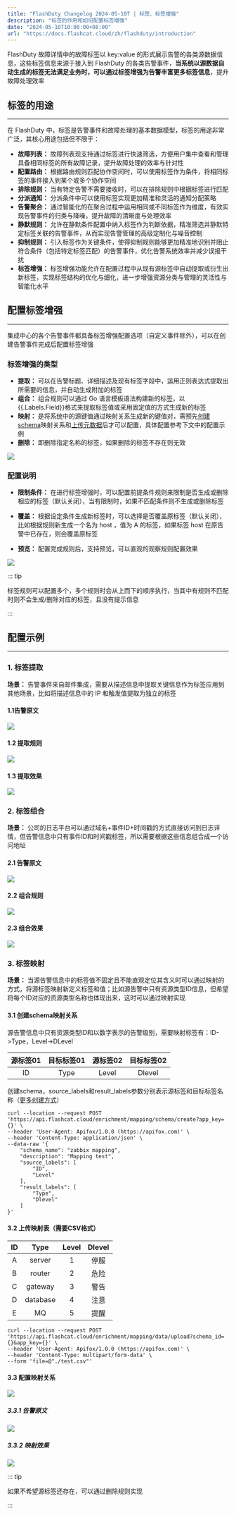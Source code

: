 ```yaml
---
title: "FlashDuty Changelog 2024-05-10T | 标签、标签增强"
description: "标签的作用和如何配置标签增强"
date: "2024-05-10T10:00:00+08:00"
url: "https://docs.flashcat.cloud/zh/flashduty/introduction"
---
```


FlashDuty 故障详情中的故障标签以 key:value 的形式展示告警的各类源数据信息，这些标签信息来源于接入到 FlashDuty 的各类告警事件，**当系统以源数据自动生成的标签无法满足业务时，可以通过标签增强为告警丰富更多标签信息**，提升故障处理效率

## 标签的用途
---
在 FlashDuty 中，标签是告警事件和故障处理的基本数据模型，标签的用途非常广泛，其核心用途包括但不限于：

- **故障列表：** 故障列表现支持通过标签进行快速筛选，方便用户集中查看和管理具备相同标签的所有故障记录，提升故障处理的效率与针对性
- **配置路由：** 根据路由规则匹配协作空间时，可以使用标签作为条件，将相同标签的事件接入到某个或多个协作空间
- **排除规则：** 当有特定告警不需要接收时，可以在排除规则中根据标签进行匹配
- **分派通知：** 分派条件中可以使用标签实现更加精准和灵活的通知分配策略
- **告警聚合：** 通过智能化的在聚合过程中运用相同或不同标签作为维度，有效实现告警事件的归类与降噪，提升故障的清晰度与处理效率
- **静默规则：** 允许在静默条件配置中纳入标签作为判断依据，精准筛选并静默特定标签关联的告警事件，从而实现告警管理的高级定制化与噪音控制
- **抑制规则：** 引入标签作为关键条件，使得抑制规则能够更加精准地识别并阻止符合条件（包括特定标签匹配）的告警事件，优化告警系统效率并减少误报干扰
- **标签增强：** 标签增强功能允许在配置过程中从现有源标签中自动提取或衍生出新标签，实现标签结构的优化与细化，进一步增强资源分类与管理的灵活性与智能化水平

## 配置标签增强
---
 集成中心的各个告警事件都具备标签增强配置选项（自定义事件除外），可以在创建告警事件完成后配置标签增强
### 标签增强的类型
- **提取：** 可以在告警标题、详细描述及现有标签字段中，运用正则表达式提取出所需要的信息，并自动生成附加的标签
- **组合：** 组合规则可以通过 Go 语言模板语法构建新的标签，以{{.Labels.Field}}格式来提取标签值或采用固定值的方式生成新的标签
- **映射：** 是将系统中的源键值通过映射关系生成新的键值对，需预先[创建schema](https://developer.flashcat.cloud/api-142409927)映射关系和[上传元数据](https://developer.flashcat.cloud/api-145679479)后才可以配置，具体配置参考下文中的配置示例
- **删除：** 即删除指定名称的标签，如果删除的标签不存在则无效

![](https://fcpub-1301667576.cos.ap-nanjing.myqcloud.com/flashduty/doc/biaoqian-1.png)

### 配置说明
- **限制条件：** 在进行标签增强时，可以配置前提条件规则来限制是否生成或删除相应的标签（默认关闭），当有限制时，如果不匹配条件则不生成或删除标签

- **覆盖：** 根据设定条件生成新标签时，可以选择是否覆盖原标签（默认关闭），比如根据规则新生成一个名为 host ，值为 A 的标签，如果标签 host 在原告警中已存在，则会覆盖原标签

- **预览：** 配置完成规则后，支持预览，可以直观的观察规则配置效果

![](https://fcpub-1301667576.cos.ap-nanjing.myqcloud.com/flashduty/doc/biaoqian-2.png)

::: tip

标签规则可以配置多个，多个规则时会从上而下的顺序执行，当其中有规则不匹配时则不会生成/删除对应的标签，且没有提示信息

:::

## 配置示例
---
### 1. **标签提取**
 **场景：** 告警事件来自邮件集成，需要从描述信息中提取关键信息作为标签应用到其他场景，比如将描述信息中的 IP 和触发值提取为独立的标签
#### 1.1告警原文
![](https://fcpub-1301667576.cos.ap-nanjing.myqcloud.com/flashduty/doc/biaoqian-6.png)
#### 1.2 提取规则
![](https://fcpub-1301667576.cos.ap-nanjing.myqcloud.com/flashduty/doc/biaoqian-5.png)
#### 1.3 提取效果
![](https://fcpub-1301667576.cos.ap-nanjing.myqcloud.com/flashduty/doc/biaoqian-7.png)

### 2. **标签组合** 
**场景：** 公司的日志平台可以通过域名+事件ID+时间戳的方式直接访问到日志详情，但告警信息中只有事件ID和时间戳标签，所以需要根据这些信息组合成一个访问地址
#### 2.1 告警原文
![](https://fcpub-1301667576.cos.ap-nanjing.myqcloud.com/flashduty/doc/biaoqian-8.png)
#### 2.2 组合规则
![](https://fcpub-1301667576.cos.ap-nanjing.myqcloud.com/flashduty/doc/biaoqian-9.png)
#### 2.3 组合效果
![](https://fcpub-1301667576.cos.ap-nanjing.myqcloud.com/flashduty/doc/biaoqian-10.png)

### 3. **标签映射** 
**场景：** 当源告警信息中的标签值不固定且不能直观定位其含义时可以通过映射的方式，将源标签映射新定义标签和值；比如源告警中只有资源类型ID信息，但希望将每个ID对应的资源类型名称也体现出来，这时可以通过映射实现
#### 3.1 创建schema映射关系
源告警信息中只有资源类型ID和以数字表示的告警级别，需要映射标签有：ID->Type，Level->DLevel

| 源标签01 | 目标标签01 | 源标签02 | 目标标签02|
| :---: | :---: | :---: | :---: |
| ID | Type | Level |Dlevel|

创建schema，source_labels和result_labels参数分别表示源标签和目标标签名称（[更多创建方式](https://developer.flashcat.cloud/api-142409927)）

    curl --location --request POST 'https://api.flashcat.cloud/enrichment/mapping/schema/create?app_key={}' \
    --header 'User-Agent: Apifox/1.0.0 (https://apifox.com)' \
    --header 'Content-Type: application/json' \
    --data-raw '{
        "schema_name": "zabbix mapping",
        "description": "Mapping test",
        "source_labels": [
            "ID",
            "Level"
        ],
        "result_labels": [
            "Type",
            "Dlevel"
        ]
    }'
        

#### 3.2 上传映射表（需要CSV格式）

| ID | Type | Level |Dlevel|
| :---: | :---: | :---: | :---: |
| A | server | 1 |停服|
| B | router | 2 |危险|
| C | gateway | 3 |警告|
| D | database | 4 |注意|
| E | MQ | 5 |提醒|

    curl --location --request POST 'https://api.flashcat.cloud/enrichment/mapping/data/upload?schema_id={}&app_key={}' \
    --header 'User-Agent: Apifox/1.0.0 (https://apifox.com)' \
    --header 'Content-Type: multipart/form-data' \
    --form 'file=@"./test.csv"'
    
#### 3.3 配置映射关系
![](https://fcpub-1301667576.cos.ap-nanjing.myqcloud.com/flashduty/doc/biaoqian-11.png)

##### 3.3.1 告警原文
![](https://fcpub-1301667576.cos.ap-nanjing.myqcloud.com/flashduty/doc/biaoqian-12.png)

##### 3.3.2 映射效果
![](https://fcpub-1301667576.cos.ap-nanjing.myqcloud.com/flashduty/doc/biaoqian-13.png)


::: tip

如果不希望源标签还存在，可以通过删除规则实现

:::